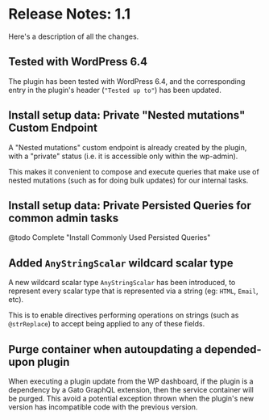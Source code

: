 # Release Notes: 1.1

Here's a description of all the changes.

## Tested with WordPress 6.4

The plugin has been tested with WordPress 6.4, and the corresponding entry in the plugin's header (`"Tested up to"`) has been updated.

## Install setup data: Private "Nested mutations" Custom Endpoint

A "Nested mutations" custom endpoint is already created by the plugin, with a "private" status (i.e. it is accessible only within the wp-admin).

This makes it convenient to compose and execute queries that make use of nested mutations (such as for doing bulk updates) for our internal tasks.

## Install setup data: Private Persisted Queries for common admin tasks

@todo Complete "Install Commonly Used Persisted Queries"

## Added `AnyStringScalar` wildcard scalar type

A new wildcard scalar type `AnyStringScalar` has been introduced, to represent every scalar type that is represented via a string (eg: `HTML`, `Email`, etc).

This is to enable directives performing operations on strings (such as `@strReplace`) to accept being applied to any of these fields.

## Purge container when autoupdating a depended-upon plugin

When executing a plugin update from the WP dashboard, if the plugin is a dependency by a Gato GraphQL extension, then the service container will be purged. This avoid a potential exception thrown when the plugin's new version has incompatible code with the previous version.
